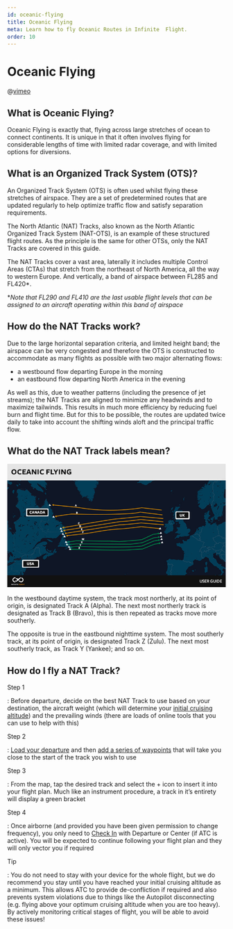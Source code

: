 ```yaml
---
id: oceanic-flying
title: Oceanic Flying
meta: Learn how to fly Oceanic Routes in Infinite  Flight.
order: 10
---
```


# Oceanic Flying



@[vimeo](430134138)



## What is Oceanic Flying?

Oceanic Flying is exactly that, flying across large stretches of ocean to connect continents.  It is unique in that it often involves flying for considerable lengths of time with limited radar coverage, and with limited options for diversions.  



## What is an Organized Track System (OTS)?

An Organized Track System (OTS) is often used whilst flying these stretches of airspace. They are a set of predetermined routes that are updated regularly to help optimize traffic flow and satisfy separation requirements.



The North Atlantic (NAT) Tracks, also known as the North Atlantic Organized Track System (NAT-OTS), is an example of these structured flight routes. As the principle is the same for other OTSs, only the NAT Tracks are covered in this guide. 



The NAT Tracks cover a vast area, laterally it includes multiple Control Areas (CTAs) that stretch from the northeast of North America, all the way to western Europe. And vertically, a band of airspace between FL285 and FL420*.



**Note that FL290 and FL410 are the last usable flight levels that can be assigned to an aircraft operating within this band of airspace*



## How do the NAT Tracks work?

Due to the large horizontal separation criteria, and limited height band; the airspace can be very congested and therefore the OTS is constructed to accommodate as many flights as possible with two major alternating flows:



- a westbound flow departing Europe in the morning
- an eastbound flow departing North America in the evening



As well as this, due to weather patterns (including the presence of jet streams); the NAT Tracks are aligned to minimize any headwinds and to maximize tailwinds. This results in much more efficiency by reducing fuel burn and flight time. But for this to be possible, the routes are updated twice daily to take into account the shifting winds aloft and the principal traffic flow.



## What do the NAT Track labels mean?

![Oceanic Flying](_images/manual/graphics/pilot-oceanic-flying.jpg)

In the westbound daytime system, the track most northerly, at its point of origin, is designated Track A (Alpha). The next most northerly track is designated as Track B (Bravo), this is then repeated as tracks move more southerly.

The opposite is true in the eastbound nighttime system. The most southerly track, at its point of origin, is designated Track Z (Zulu). The next most southerly track, as Track Y (Yankee); and so on.



## How do I fly a NAT Track?



Step 1

: Before departure, decide on the best NAT Track to use based on your destination, the aircraft weight (which will determine your [initial cruising altitude](/guide/flying-guide/take-off-to-cruise/step-climbs-and-cruising-altitudes#step-climbs-and-cruising-altitudes)) and the prevailing winds (there are loads of online tools that you can use to help with this)



Step 2

: [Load your departure](/guide/getting-started/pilot-user-interface/flight-planning#selecting-departure%2C-arrival-and-approach-procedures) and then [add a series of waypoints](/guide/getting-started/pilot-user-interface/flight-planning#flight-planning) that will take you close to the start of the track you wish to use



Step 3

: From the map, tap the desired track and select the + icon to insert it into your flight plan. Much like an instrument procedure, a track in it’s entirety will display a green bracket



Step 4

: Once airborne (and provided you have been given permission to change frequency), you only need to [Check In](/guide/atc-manual/6.-radar/6.4-departure-check-in#6.4-departure-%2F-check-in) with Departure or Center (if ATC is active). You will be expected to continue following your flight plan and they will only vector you if required



Tip

: You do not need to stay with your device for the whole flight, but we do recommend you stay until you have reached your initial cruising altitude as a minimum. This allows ATC to provide de-confliction if required and also prevents system violations due to things like the Autopilot disconnecting (e.g. flying above your optimum cruising altitude when you are too heavy). By actively monitoring critical stages of flight, you will be able to avoid these issues!

